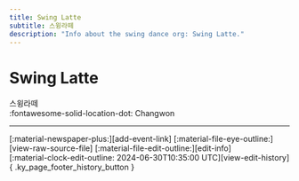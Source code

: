 ```yaml
---
title: Swing Latte
subtitle: 스윙라떼
description: "Info about the swing dance org: Swing Latte."
---
```


# Swing Latte

스윙라떼  
:fontawesome-solid-location-dot: Changwon  


---

<div class="ky_page_footer" markdown>
<div class="ky_page_footer_trailing" markdown="span">
[:material-newspaper-plus:][add-event-link]
[:material-file-eye-outline:][view-raw-source-file]
[:material-file-edit-outline:][edit-info]
</div>
<div class="ky_page_footer_leading" markdown="span">
[:material-clock-edit-outline: 2024-06-30T10:35:00 UTC][view-edit-history]{ .ky_page_footer_history_button }
</div>
</div>

[add-event-link]: https://github.com/swingdance/events/issues/new?assignees=&labels=add+event&projects=&template=02-add_entity.yml&title=Add%20Event%3A%20ko_KR%20%E2%80%A2%20%3CName%3E&region=ko_KR&province=Changwon&city=Changwon&org_id=swing-latte "Add Event"
[view-raw-source-file]: https://github.com/swingdance/orgs/blob/main/ko_KR/swing-latte.json "View Raw Source File"
[edit-info]: https://github.com/swingdance/orgs/issues/new?assignees=&labels=update+org&projects=&template=03-update_entity.yml&title=Update%20Org%3A%20ko_KR%20%E2%80%A2%20Swing%20Latte&region=ko_KR&id=swing-latte&name=Swing%20Latte "Edit Info"

[view-edit-history]: https://github.com/swingdance/orgs/commits/main/ko_KR/swing-latte.json "View Edit History"
